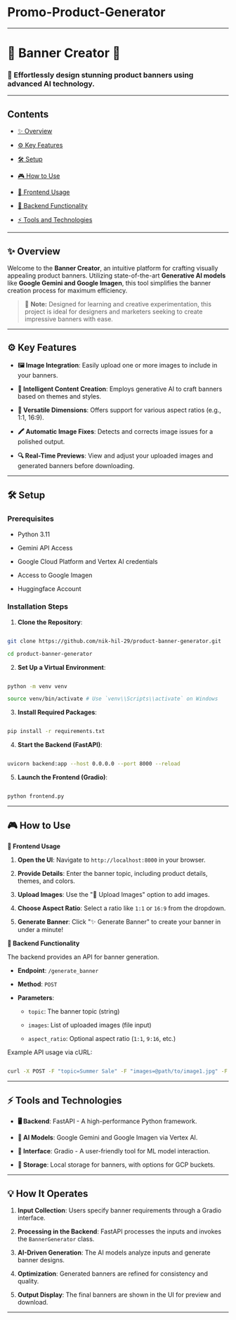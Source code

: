 # Promo-Product-Generator



---

# 🌟 Banner Creator 🌟

  

### **🚀 Effortlessly design stunning product banners using advanced AI technology.**

  

---

  

## Contents

- [✨ Overview](#-overview)

- [⚙️ Key Features](#%EF%B8%8F-key-features)

- [🛠️ Setup](#%EF%B8%8F-setup)

- [🎮 How to Use](#-how-to-use)

- [🔹 Frontend Usage](#-frontend-usage)

- [🔹 Backend Functionality](#-backend-functionality)

- [⚡ Tools and Technologies](#-tools-and-technologies)

  

---

  

## ✨ Overview

Welcome to the **Banner Creator**, an intuitive platform for crafting visually appealing product banners. Utilizing state-of-the-art **Generative AI models** like **Google Gemini and Google Imagen**, this tool simplifies the banner creation process for maximum efficiency.

  

> 📌 **Note:** Designed for learning and creative experimentation, this project is ideal for designers and marketers seeking to create impressive banners with ease.

  

---

  

## ⚙️ Key Features

- **🖼️ Image Integration**: Easily upload one or more images to include in your banners.

- **📝 Intelligent Content Creation**: Employs generative AI to craft banners based on themes and styles.

- **📐 Versatile Dimensions**: Offers support for various aspect ratios (e.g., 1:1, 16:9).

- **🖍️ Automatic Image Fixes**: Detects and corrects image issues for a polished output.

- **🔍 Real-Time Previews**: View and adjust your uploaded images and generated banners before downloading.

  

---

  

## 🛠️ Setup

  

### Prerequisites

- Python 3.11

- Gemini API Access

- Google Cloud Platform and Vertex AI credentials

- Access to Google Imagen

- Huggingface Account

  

### Installation Steps

1. **Clone the Repository**:

```bash

git clone https://github.com/nik-hil-29/product-banner-generator.git

cd product-banner-generator

```

  

2. **Set Up a Virtual Environment**:

```bash

python -m venv venv

source venv/bin/activate # Use `venv\\Scripts\\activate` on Windows

```

  

3. **Install Required Packages**:

```bash

pip install -r requirements.txt

```

  

4. **Start the Backend (FastAPI)**:

```bash

uvicorn backend:app --host 0.0.0.0 --port 8000 --reload

```

  

5. **Launch the Frontend (Gradio)**:

```bash

python frontend.py

```

  

---

  

## 🎮 How to Use

<b>🔹 Frontend Usage</b>

1. **Open the UI**: Navigate to `http://localhost:8000` in your browser.

2. **Provide Details**: Enter the banner topic, including product details, themes, and colors.

3. **Upload Images**: Use the "📸 Upload Images" option to add images.

4. **Choose Aspect Ratio**: Select a ratio like `1:1` or `16:9` from the dropdown.

5. **Generate Banner**: Click "✨ Generate Banner" to create your banner in under a minute!

  



<b>🔹 Backend Functionality</b>

The backend provides an API for banner generation.

- **Endpoint**: `/generate_banner`

- **Method**: `POST`

- **Parameters**:

  - `topic`: The banner topic (string)

  - `images`: List of uploaded images (file input)

  - `aspect_ratio`: Optional aspect ratio (`1:1`, `9:16`, etc.)

Example API usage via cURL:

```bash

curl -X POST -F "topic=Summer Sale" -F "images=@path/to/image1.jpg" -F "aspect_ratio=16:9" http://localhost:8000/generate_banner

```

  

---

  

## ⚡ Tools and Technologies

- **🖥️ Backend**: FastAPI - A high-performance Python framework.

- **🤖 AI Models**: Google Gemini and Google Imagen via Vertex AI.

- **🎨 Interface**: Gradio - A user-friendly tool for ML model interaction.

- **💾 Storage**: Local storage for banners, with options for GCP buckets.

  

---

  

## 💡 How It Operates

  

1. **Input Collection**: Users specify banner requirements through a Gradio interface.

2. **Processing in the Backend**: FastAPI processes the inputs and invokes the `BannerGenerator` class.

3. **AI-Driven Generation**: The AI models analyze inputs and generate banner designs.

4. **Optimization**: Generated banners are refined for consistency and quality.

5. **Output Display**: The final banners are shown in the UI for preview and download.

  

---
